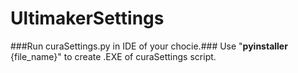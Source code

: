 # UltimakerSettings
###Run curaSettings.py in IDE of your chocie.###
Use "**pyinstaller** {file_name}" to create .EXE of curaSettings script. 
